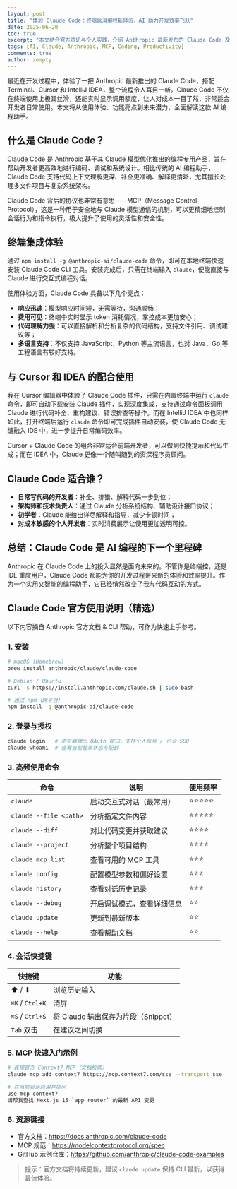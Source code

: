```yaml
---
layout: post
title: "体验 Claude Code：终端丝滑编程新体验，AI 助力开发效率飞跃"
date: 2025-06-20
toc: true
excerpt: "本文结合官方资讯与个人实践，介绍 Anthropic 最新发布的 Claude Code 及其背后的 Model Context Protocol（MCP）开放标准，并分享在终端、Cursor 与 JetBrains IDE 中的丝滑体验与高效工作流配置指南。"
tags: [AI, Claude, Anthropic, MCP, Coding, Productivity]
comments: true
author: zempty
---
```



最近在开发过程中，体验了一把 Anthropic 最新推出的 Claude Code，搭配 Terminal、Cursor 和 IntelliJ IDEA，整个流程令人耳目一新。Claude Code 不仅在终端使用上极其丝滑，还能实时显示调用额度，让人对成本一目了然，非常适合开发者日常使用。本文将从使用体验、功能亮点到未来潜力，全面解读这款 AI 编程助手。

## 什么是 Claude Code？

Claude Code 是 Anthropic 基于其 Claude 模型优化推出的编程专用产品，旨在帮助开发者更高效地进行编码、调试和系统设计。相比传统的 AI 编程助手，Claude Code 支持代码上下文理解更深、补全更准确、解释更清晰，尤其擅长处理多文件项目与复杂系统架构。

Claude Code 背后的协议也非常有意思——MCP（Message Control Protocol），这是一种用于安全地与 Claude 模型通信的机制，可以更精细地控制会话行为和指令执行，极大提升了使用的灵活性和安全性。

## 终端集成体验

通过 `npm install -g @anthropic-ai/claude-code` 命令，即可在本地终端快速安装 Claude Code CLI 工具。安装完成后，只需在终端输入 `claude`，便能直接与 Claude 进行交互式编程对话。

使用体验方面，Claude Code 具备以下几个亮点：

* **响应迅速**：模型响应时间短，无需等待，沟通顺畅；
* **费用可见**：终端中实时显示 token 消耗情况，掌控成本更加安心；
* **代码理解力强**：可以直接解析和分析复杂的代码结构，支持文件引用、调试建议等；
* **多语言支持**：不仅支持 JavaScript、Python 等主流语言，也对 Java、Go 等工程语言有较好支持。

## 与 Cursor 和 IDEA 的配合使用

我在 Cursor 编辑器中体验了 Claude Code 插件，只需在内置终端中运行 `claude` 命令，即可自动下载安装 Claude 插件，实现深度集成，支持通过命令面板调用 Claude 进行代码补全、重构建议、错误排查等操作。而在 IntelliJ IDEA 中也同样如此，打开终端后运行 `claude` 命令即可完成插件自动安装，使 Claude Code 无缝融入 IDE 中，进一步提升日常编码效率。

Cursor + Claude Code 的组合非常适合前端开发者，可以做到快捷提示和代码生成；而在 IDEA 中，Claude 更像一个随叫随到的资深程序员顾问。

## Claude Code 适合谁？

* **日常写代码的开发者**：补全、排错、解释代码一步到位；
* **架构师和技术负责人**：通过 Claude 分析系统结构、辅助设计接口协议；
* **初学者**：Claude 能给出详尽解释和指导，减少卡顿时间；
* **对成本敏感的个人开发者**：实时消费展示让使用更加透明可控。

## 总结：Claude Code 是 AI 编程的下一个里程碑

Anthropic 在 Claude Code 上的投入显然是面向未来的。不管你是终端控，还是 IDE 重度用户，Claude Code 都能为你的开发过程带来新的体验和效率提升。作为一个实用又智能的编程助手，它已经悄然改变了我与代码互动的方式。

## Claude Code 官方使用说明（精选）

以下内容摘自 Anthropic 官方文档 & CLI 帮助，可作为快速上手参考。

### 1. 安装

```bash
# macOS (Homebrew)
brew install anthropic/claude/claude-code

# Debian / Ubuntu
curl -s https://install.anthropic.com/claude.sh | sudo bash

# 通过 npm（跨平台）
npm install -g @anthropic-ai/claude-code
```

### 2. 登录与授权

```bash
claude login   # 浏览器弹出 OAuth 窗口，支持个人账号 / 企业 SSO
claude whoami  # 查看当前登录状态与配额
```

### 3. 高频使用命令

| 命令 | 说明 | 使用频率 |
| --- | --- | --- |
| `claude` | 启动交互式对话（最常用） | ⭐⭐⭐⭐⭐ |
| `claude --file <path>` | 分析指定文件内容 | ⭐⭐⭐⭐⭐ |
| `claude --diff` | 对比代码变更并获取建议 | ⭐⭐⭐⭐ |
| `claude --project` | 分析整个项目结构 | ⭐⭐⭐⭐ |
| `claude mcp list` | 查看可用的 MCP 工具 | ⭐⭐⭐ |
| `claude config` | 配置模型参数和偏好设置 | ⭐⭐⭐ |
| `claude history` | 查看对话历史记录 | ⭐⭐⭐ |
| `claude --debug` | 开启调试模式，查看详细信息 | ⭐⭐ |
| `claude update` | 更新到最新版本 | ⭐⭐ |
| `claude --help` | 查看帮助文档 | ⭐⭐ |

### 4. 会话快捷键

| 快捷键 | 功能 |
| --- | --- |
| ⬆ / ⬇ | 浏览历史输入 |
| `⌘K` / `Ctrl+K` | 清屏 |
| `⌘S` / `Ctrl+S` | 将 Claude 输出保存为片段（Snippet） |
| `Tab` 双击 | 在建议之间切换 |

### 5. MCP 快速入门示例

```bash
# 连接官方 Context7 MCP（文档检索）
claude mcp add context7 https://mcp.context7.com/sse --transport sse

# 在当前会话启用并提问
use mcp context7
请帮我查找 Next.js 15 `app router` 的最新 API 变更
```

### 6. 资源链接

- 官方文档：https://docs.anthropic.com/claude-code
- MCP 规范：https://modelcontextprotocol.org/spec
- GitHub 示例仓库：https://github.com/anthropic/claude-code-examples

> 提示：官方文档将持续更新，建议 `claude update` 保持 CLI 最新，以获得最佳体验。